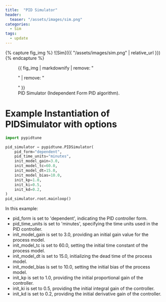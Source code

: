 ```yaml
---
title:  "PID Simulator"
header:
  teaser: "/assets/images/sim.png"
categories: 
  - Sim
tags:
  - update
---
```


{% capture fig_img %}
![Sim]({{ "/assets/images/sim.png" | relative_url }})
{% endcapture %}

<figure>
  {{ fig_img | markdownify | remove: "<p>" | remove: "</p>" }}
  <figcaption>PID Simulator (Independent Form PID algorithm).</figcaption>
</figure> 

# Example Instantiation of PIDSimulator with options

```python
import pypidtune

pid_simulator = pypidtune.PIDSimulator(
    pid_form="dependent",
    pid_time_units="minutes",
    init_model_gain=3.0,
    init_model_tc=60.0,
    init_model_dt=15.0,
    init_model_bias=10.0,
    init_kp=1.0,
    init_ki=0.5,
    init_kd=0.2,
)
pid_simulator.root.mainloop()
```

In this example:

- pid_form is set to 'dependent', indicating the PID controller form.
- pid_time_units is set to 'minutes', specifying the time units used in the PID controller.
- init_model_gain is set to 3.0, providing an initial gain value for the process model.
- init_model_tc is set to 60.0, setting the initial time constant of the process model.
- init_model_dt is set to 15.0, initializing the dead time of the process model.
- init_model_bias is set to 10.0, setting the initial bias of the process model.
- init_kp is set to 1.0, providing the initial proportional gain of the controller.
- init_ki is set to 0.5, providing the initial integral gain of the controller.
- init_kd is set to 0.2, providing the initial derivative gain of the controller.
